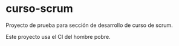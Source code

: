 # curso-scrum
Proyecto de prueba para sección de desarrollo de curso de scrum.

Este proyecto usa el CI del hombre pobre.


